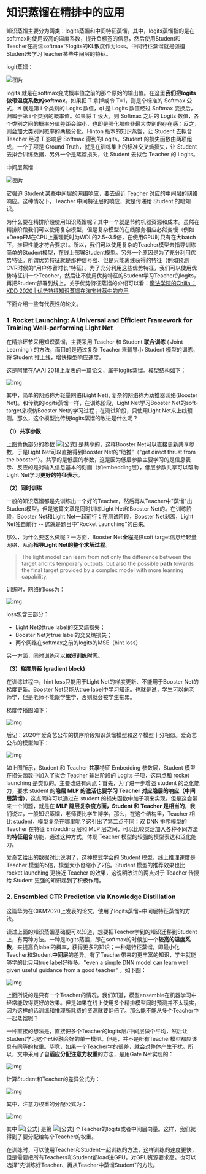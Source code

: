 

# 知识蒸馏在精排中的应用

知识蒸馏主要分为两类：logits蒸馏和中间特征蒸馏。其中，logits蒸馏指的是在softmax时使用较高的温度系数，提升负标签的信息，然后使用Student和Teacher在高温softmax下logits的KL散度作为loss。中间特征蒸馏就是强迫Student去学习Teacher某些中间层的特征。

logit蒸馏：

![图片](https://mmbiz.qpic.cn/mmbiz_jpg/zHbzQPKIBPjfBXaIBkO7trKgSchsNviaVzZ8nm8jw84ticcWFLbEWOCibaBCOK3D9tZeyAg4hpfT1nmFzcZmsOEug/640?wx_fmt=jpeg&wxfrom=5&wx_lazy=1&wx_co=1)

logits 就是在softmax变成概率值之前的那个原始的输出值。在这里**我们把logits做带温度系数的softmax**。如果把 T 拿掉或令 T=1，则是个标准的 Softmax 公式，zi 就是第 i 个类别的 Logits 数值，qi 是 Logits 数值经过 Softmax 变换后，归属于第 i 个类别的概率值。如果将 T 设大，则 Softmax 之后的 Logits 数值，各个类别之间的概率分值差距会缩小，也即是强化那些非最大类别的存在感；反之，则会加大类别间概率的两极分化。Hinton 版本的知识蒸馏，让 Student 去拟合 Teacher 经过 T 影响后 Softmax 得到的Logits。Student 的损失函数由两项组成，一个子项是 Ground Truth，就是在训练集上的标准交叉熵损失，让 Student 去拟合训练数据，另外一个是蒸馏损失，让 Student 去拟合 Teacher 的 Logits。

中间层蒸馏：

![图片](https://mmbiz.qpic.cn/mmbiz_jpg/zHbzQPKIBPjfBXaIBkO7trKgSchsNviaVO9nWCWnIBYibnImXIAdjqO6wicib4bmCXcfRrbUFT3IOMHrU5ECgu3mkg/640?wx_fmt=jpeg&wxfrom=5&wx_lazy=1&wx_co=1)

它强迫 Student 某些中间层的网络响应，要去逼近 Teacher 对应的中间层的网络响应。这种情况下，Teacher 中间特征层的响应，就是传递给 Student 的暗知识。



为什么要在精排阶段使用知识蒸馏呢？其中一个就是节约机器资源和成本。虽然在精排阶段我们可以使用复杂模型，但是复杂模型的在线服务相应必然变慢（例如xDeepFM在CPU上推理耗时为WDL的2.5~3.5倍，在使用GPU时只有在大batch下，推理性能才符合要求）。所以，我们可以使用复杂的Teacher模型去指导训练简单的Student模型，在线上部署Student模型。另外一个原因是为了充分利用优势特征。所谓优势特征就是那种信号强、但是只能离线获得的特征（例如预测CVR时候的"用户停留时长"特征）。为了充分利用这些优势特征，我们可以使用优势特征训一个Teacher，然后让不使用优势特征的Student学习Teacher的logits，再把Student部署到线上。关于优势特征蒸馏的介绍可以看：[魔法学院的Chilia：KDD 2020 | 优势特征知识蒸馏在淘宝推荐中的应用](https://zhuanlan.zhihu.com/p/422353733)

下面介绍一些有代表性的论文。

### 1. Rocket Launching: A Universal and Efficient Framework for Training Well-performing Light Net

在精排环节采用知识蒸馏，主要采用 Teacher 和 Student **联合训练** ( Joint Learning ) 的方法，而目的是通过复杂 Teacher 来辅导小 Student 模型的训练，将 Student 推上线，增快模型响应速度。

这是阿里在AAAI 2018上发表的一篇论文，属于logits蒸馏。模型结构如下：

![img](https://pic1.zhimg.com/80/v2-f1c16cc9a1e266abe7f0b0c59ea5d874_1440w.jpg)

其中，简单的网络称为轻量网络(Light Net), 复杂的网络称为助推器网络(Booster Net)。和传统的logits蒸馏一样，在训练阶段，Light Net学习Booster Net的soft-target来模仿Booster Net的学习过程；在测试阶段，只使用Light Net来上线预测。那么，这个模型比传统logits蒸馏的改进是什么呢？

**（1）共享参数**

上图黄色部分的参数 ![[公式]](https://www.zhihu.com/equation?tex=W_s) 是共享的，这样Booster Net可以直接更新共享参数，于是Light Net可以直接得到Booster Net的“助推”（"get direct thrust from the booster"）。共享的是低层的参数，这是因为低层参数主要学习的是信息表示、反应的是对输入信息基本的刻画（如embedding层），低层参数共享可以帮助Light Net学习**更好的特征表示**。

**（2）同时训练**

一般的知识蒸馏都是先训练出一个好的Teacher，然后再从Teacher中"蒸馏"出Student模型。但是这篇文章是同时训练Light Net和Booster Net的。在训练阶段，Booster Net和Light Net一起前行；在测试阶段，Booster Net剥离，Light Net独自前行 -- 这就是题目中"Rocket Launching"的由来。

那么，为什么要这么做呢？一方面，Booster Net**全程**提供soft target信息给轻量网络，从而**指导Light Net的整个求解过程**。

> The light model can learn from not only the difference between the target and its temporary outputs, but also the possible **path** towards the final target provided by a complex model with more learning capability.

训练时，网络的loss为：

![img](https://pic4.zhimg.com/80/v2-83f24af2e6534af78e5e61a03bf930bb_1440w.jpg)

loss包含三部分：

- Light Net对true label的交叉熵损失；
- Booster Net对true label的交叉熵损失；
- 两个网络在softmax之前的logits的MSE（hint loss）

另一方面，同时训练可以**缩短训练时间**。

**（3）梯度屏蔽 (gradient block)**

在训练过程中，hint loss只能用于Light Net的梯度更新、不能用于Booster Net的梯度更新。Booster Net只能从true label中学习知识。也就是说，学生可以向老师学，但是老师不能跟学生学，否则就会被学生拖累。

梯度传播图如下：

![img](https://pic4.zhimg.com/80/v2-3f3c878b71871a6e3987358621287083_1440w.jpg)

后记：2020年爱奇艺公布的排序阶段知识蒸馏模型和这个模型十分相似。爱奇艺公布的模型如下：

![img](https://pic3.zhimg.com/80/v2-f7f0cd3756e8a8d5f4dbc5c12fcbd5a6_1440w.jpg)

如上图所示，Student 和 Teacher **共享**特征 Embedding 参数层，Student 模型在损失函数中加入了拟合 Teacher 输出阶段的 Logits 子项，这两点和 rocket launching 是类似的。主要改进有两点：首先，为了进一步增强 student 的泛化能力，要求 student 的**隐层 MLP 的激活也要学习 Teacher 对应隐层的响应（中间层蒸馏）**，这点同样可以通过在 student 的损失函数中加子项来实现。但是这会带来一个问题，就是在 **MLP 隐层复杂度方面，Student 和 Teacher 是相当的**，我们说过，一般知识蒸馏，老师要比学生博学，那么，在这个结构里，Teacher 相比 student，模型复杂在哪里呢？这引出了第二点不同：双 DNN 排序模型的 Teacher 在特征 Embedding 层和 MLP 层之间，可以比较灵活加入各种不同方法的**特征组合**功能，通过这种方式，体现 Teacher 模型的较强的模型表达和泛化能力。

爱奇艺给出的数据对比说明了，这种模式学会的 Student 模型，线上推理速度是 Teacher 模型的5倍，模型大小也缩小了2倍。Student 模型的推荐效果也比 rocket launching 更接近 Teacher 的效果，这说明改进的两点对于 Teacher 传授给 Student 更强的知识起到了积极作用。

### 2. Ensembled CTR Prediction via Knowledge Distillation

这篇华为在CIKM2020上发表的论文，使用了logits蒸馏+中间层特征蒸馏的方法。

读过上面的知识蒸馏基础便可以知道，想要把Teacher学到的知识迁移到Student上，有两种方法。一种是logits蒸馏，即在softmax的时候加一个**较高的温度系数**，来提高负label的概率，获得更多的知识；一种是特征蒸馏，即最小化Teacher和Student**中间层**的差异。有了Teacher带来的更丰富的知识，学生就能够学的比只用true label好得多。"even a simple DNN model can learn well given useful guidance from a good teacher" 。如下图：

![img](https://pic2.zhimg.com/80/v2-5ffbde648d67248eaa80c2047a5c164d_1440w.jpg)

上面所说的是只有一个Teacher的情况。我们知道，模型ensemble在机器学习中经常能取得更好的效果。但是如果在线上使用多个精排模型同时预测并不太现实，因为这样的话训练和推理所耗费的资源就要翻倍了。那么能不能从多个Teacher中一起蒸馏呢？

一种直接的想法是，直接把多个Teacher的logits层/中间层做个平均，然后让Student学习这个已经融合好的单一模型。但是，并不是所有Teacher模型都应该具有同等的权重。毕竟，如果一个Teacher学的很差，就会对整体产生干扰。所以，文中采用了**自适应分配注意力权重**的方法，是用Gate Net实现的：

![img](https://pic3.zhimg.com/80/v2-1a655b22960f90c25e9664dc3a73d78e_1440w.jpg)

计算Student和Teacher的差异公式为：

![img](https://pic2.zhimg.com/80/v2-4fcb78abb18081517f3a88bd52b298c9_1440w.jpg)

其中，注意力权重的分配公式为：

![img](https://pic2.zhimg.com/80/v2-98d9bd6a8e418938a414fedce41ab5f5_1440w.jpeg)

其中 ![[公式]](https://www.zhihu.com/equation?tex=z_%7BT_i%7D) 是第 ![[公式]](https://www.zhihu.com/equation?tex=T_i) 个Teacher的logits或者中间层向量。这样，我们就得到了要分配给每个Teacher的权重。

在训练时，可以使用Teacher和Student一起训练的方法，这样训练的速度更快，但是需要把所有Teachers和Student都load进GPU，对GPU资源要求高。也可以选择"先训练好Teacher、再从Teacher中蒸馏Student"的方法。